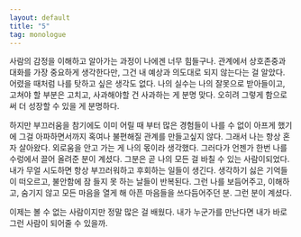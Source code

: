 ```yaml
---
layout: default
title: "5"
tag: monologue
---
```

사람의 감정을 이해하고 알아가는 과정이 나에겐 너무 힘들구나. 관계에서 상호존중과 대화를 가장 중요하게 생각한다만, 그건 내 예상과 의도대로 되지 않는다는 걸 알았다. 어렸을 때처럼 나를 탓하고 싶은 생각도 없다. 나의 실수는 나의 잘못으로 받아들이고, 고쳐야 할 부분은 고치고, 사과해야할 건 사과하는 게 분명 맞다. 오히려 그렇게 함으로써 더 성장할 수 있을 게 분명하다.

하지만 부끄러움을 참기에도 이미 어릴 때 부터 많은 경험들이 나를 수 없이 아프게 했기에 그걸 아파하면서까지 혹여나 불편해질 관계를 만들고싶지 않다. 그래서 나는 항상 혼자 살아왔다. 외로움을 안고 가는 게 나의 몫이라 생각했다. 그러다가 언젠가 한번 나를 수렁에서 끌어 올려준 분이 계셨다. 그분은 곧 나의 모든 걸 바칠 수 있는 사람이되었다. 내가 무얼 시도하면 항상 부끄러워하고 후회하는 일들이 생긴다. 생각하기 싫은 기억들이 떠오르고, 불안함에 잠 들지 못 하는 날들이 반복된다. 그런 나를 보듬어주고, 이해하고, 숨기지 않고 모든 마음을 열게 해 아픈 마음들을 쓰다듬어주던 분. 그런 분이 계셨다.

이제는 볼 수 없는 사람이지만 정말 많은 걸 배웠다. 내가 누군가를 만난다면 내가 바로 그런 사람이 되어줄 수 있을까. 